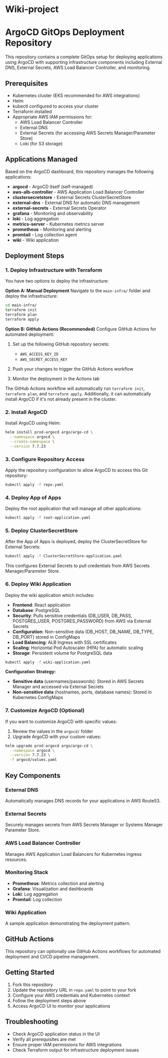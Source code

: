 # Wiki-project

# ArgoCD GitOps Deployment Repository

This repository contains a complete GitOps setup for deploying applications using ArgoCD with supporting infrastructure components including External DNS, External Secrets, AWS Load Balancer Controller, and monitoring.

## Prerequisites

- Kubernetes cluster (EKS recommended for AWS integrations)
- Helm
- kubectl configured to access your cluster
- Terraform installed
- Appropriate AWS IAM permissions for:
  - AWS Load Balancer Controller
  - External DNS
  - External Secrets (for accessing AWS Secrets Manager/Parameter Store)
  - Loki (for S3 storage)

## Applications Managed

Based on the ArgoCD dashboard, this repository manages the following applications:

- **argocd** - ArgoCD itself (self-managed)
- **aws-alb-controller** - AWS Application Load Balancer Controller
- **clustersecretstore** - External Secrets ClusterSecretStore
- **external-dns** - External DNS for automatic DNS management
- **external-secrets** - External Secrets Operator
- **grafana** - Monitoring and observability
- **loki** - Log aggregation
- **metrics-server** - Kubernetes metrics server
- **prometheus** - Monitoring and alerting
- **promtail** - Log collection agent
- **wiki** - Wiki application

## Deployment Steps

### 1. Deploy Infrastructure with Terraform

You have two options to deploy the infrastructure:

**Option A: Manual Deployment**
Navigate to the `main-infra/` folder and deploy the infrastructure:

```bash
cd main-infra/
terraform init
terraform plan
terraform apply
```

**Option B: GitHub Actions (Recommended)**
Configure GitHub Actions for automated deployment:

1. Set up the following GitHub repository secrets:
   - `AWS_ACCESS_KEY_ID`
   - `AWS_SECRET_ACCESS_KEY`

2. Push your changes to trigger the GitHub Actions workflow
3. Monitor the deployment in the Actions tab

The GitHub Actions workflow will automatically run `terraform init`, `terraform plan`, and `terraform apply`. Additionally, it can automatically install ArgoCD if it's not already present in the cluster.

### 2. Install ArgoCD

Install ArgoCD using Helm:

```bash
helm install prod-argocd argo/argo-cd \
  --namespace argocd \
  --create-namespace \
  --version 7.7.23
```

### 3. Configure Repository Access

Apply the repository configuration to allow ArgoCD to access this Git repository:

```bash
kubectl apply -f repo.yaml
```

### 4. Deploy App of Apps

Deploy the root application that will manage all other applications:

```bash
kubectl apply -f root-application.yaml
```

### 5. Deploy ClusterSecretStore

After the App of Apps is deployed, deploy the ClusterSecretStore for External Secrets:

```bash
kubectl apply -f ClusterSecretStore-application.yaml
```

This configures External Secrets to pull credentials from AWS Secrets Manager/Parameter Store.

### 6. Deploy Wiki Application

Deploy the wiki application which includes:
- **Frontend**: React application
- **Database**: PostgreSQL
- **Security**: Pulls sensitive credentials (DB_USER, DB_PASS, POSTGRES_USER, POSTGRES_PASSWORD) from AWS via External Secrets
- **Configuration**: Non-sensitive data (DB_HOST, DB_NAME, DB_TYPE, DB_PORT) stored in ConfigMaps
- **Load Balancing**: ALB Ingress with SSL certificates
- **Scaling**: Horizontal Pod Autoscaler (HPA) for automatic scaling
- **Storage**: Persistent volume for PostgreSQL data

```bash
kubectl apply -f wiki-application.yaml
```

**Configuration Strategy:**
- **Sensitive data** (usernames/passwords): Stored in AWS Secrets Manager and accessed via External Secrets
- **Non-sensitive data** (hostnames, ports, database names): Stored in Kubernetes ConfigMaps

### 7. Customize ArgoCD (Optional)

If you want to customize ArgoCD with specific values:

1. Review the values in the `argocd/` folder
2. Upgrade ArgoCD with your custom values:

```bash
helm upgrade prod-argocd argo/argo-cd \
  --namespace argocd \
  --version 7.7.23 \
  -f argocd/values.yaml
```



## Key Components

### External DNS
Automatically manages DNS records for your applications in AWS Route53.

### External Secrets
Securely manages secrets from AWS Secrets Manager or Systems Manager Parameter Store.

### AWS Load Balancer Controller
Manages AWS Application Load Balancers for Kubernetes ingress resources.

### Monitoring Stack
- **Prometheus**: Metrics collection and alerting
- **Grafana**: Visualization and dashboards
- **Loki**: Log aggregation
- **Promtail**: Log collection

### Wiki Application
A sample application demonstrating the deployment pattern.

## GitHub Actions

This repository can optionally use GitHub Actions workflows for automated deployment and CI/CD pipeline management.

## Getting Started

1. Fork this repository
2. Update the repository URL in `repo.yaml` to point to your fork
3. Configure your AWS credentials and Kubernetes context
4. Follow the deployment steps above
5. Access ArgoCD UI to monitor your applications

## Troubleshooting

- Check ArgoCD application status in the UI
- Verify all prerequisites are met
- Ensure proper IAM permissions for AWS integrations
- Check Terraform output for infrastructure deployment issues
